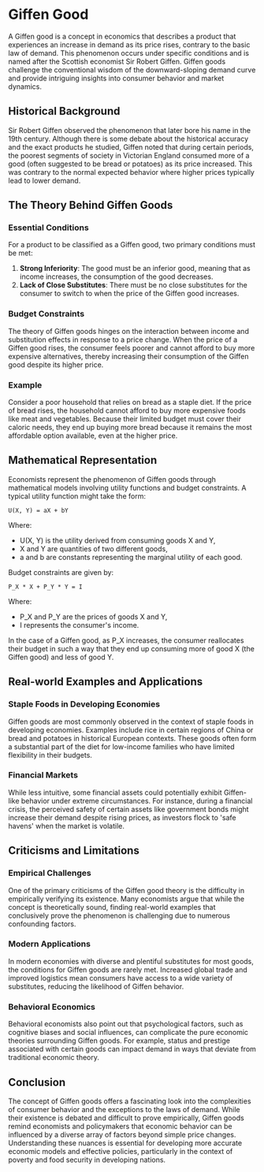 # Giffen Good

A Giffen good is a concept in economics that describes a product that experiences an increase in demand as its price rises, contrary to the basic law of demand. This phenomenon occurs under specific conditions and is named after the Scottish economist Sir Robert Giffen. Giffen goods challenge the conventional wisdom of the downward-sloping demand curve and provide intriguing insights into consumer behavior and market dynamics.

## Historical Background

Sir Robert Giffen observed the phenomenon that later bore his name in the 19th century. Although there is some debate about the historical accuracy and the exact products he studied, Giffen noted that during certain periods, the poorest segments of society in Victorian England consumed more of a good (often suggested to be bread or potatoes) as its price increased. This was contrary to the normal expected behavior where higher prices typically lead to lower demand.

## The Theory Behind Giffen Goods

### Essential Conditions

For a product to be classified as a Giffen good, two primary conditions must be met:
1. **Strong Inferiority**: The good must be an inferior good, meaning that as income increases, the consumption of the good decreases.
2. **Lack of Close Substitutes**: There must be no close substitutes for the consumer to switch to when the price of the Giffen good increases.

### Budget Constraints

The theory of Giffen goods hinges on the interaction between income and substitution effects in response to a price change. When the price of a Giffen good rises, the consumer feels poorer and cannot afford to buy more expensive alternatives, thereby increasing their consumption of the Giffen good despite its higher price.

### Example

Consider a poor household that relies on bread as a staple diet. If the price of bread rises, the household cannot afford to buy more expensive foods like meat and vegetables. Because their limited budget must cover their caloric needs, they end up buying more bread because it remains the most affordable option available, even at the higher price.

## Mathematical Representation

Economists represent the phenomenon of Giffen goods through mathematical models involving utility functions and budget constraints. A typical utility function might take the form:

```
U(X, Y) = aX + bY
```

Where:
- U(X, Y) is the utility derived from consuming goods X and Y,
- X and Y are quantities of two different goods,
- a and b are constants representing the marginal utility of each good.

Budget constraints are given by:

```
P_X * X + P_Y * Y = I
```

Where:
- P_X and P_Y are the prices of goods X and Y,
- I represents the consumer's income.

In the case of a Giffen good, as P_X increases, the consumer reallocates their budget in such a way that they end up consuming more of good X (the Giffen good) and less of good Y.

## Real-world Examples and Applications

### Staple Foods in Developing Economies

Giffen goods are most commonly observed in the context of staple foods in developing economies. Examples include rice in certain regions of China or bread and potatoes in historical European contexts. These goods often form a substantial part of the diet for low-income families who have limited flexibility in their budgets.

### Financial Markets

While less intuitive, some financial assets could potentially exhibit Giffen-like behavior under extreme circumstances. For instance, during a financial crisis, the perceived safety of certain assets like government bonds might increase their demand despite rising prices, as investors flock to 'safe havens' when the market is volatile.

## Criticisms and Limitations

### Empirical Challenges

One of the primary criticisms of the Giffen good theory is the difficulty in empirically verifying its existence. Many economists argue that while the concept is theoretically sound, finding real-world examples that conclusively prove the phenomenon is challenging due to numerous confounding factors.

### Modern Applications

In modern economies with diverse and plentiful substitutes for most goods, the conditions for Giffen goods are rarely met. Increased global trade and improved logistics mean consumers have access to a wide variety of substitutes, reducing the likelihood of Giffen behavior.

### Behavioral Economics

Behavioral economists also point out that psychological factors, such as cognitive biases and social influences, can complicate the pure economic theories surrounding Giffen goods. For example, status and prestige associated with certain goods can impact demand in ways that deviate from traditional economic theory.

## Conclusion

The concept of Giffen goods offers a fascinating look into the complexities of consumer behavior and the exceptions to the laws of demand. While their existence is debated and difficult to prove empirically, Giffen goods remind economists and policymakers that economic behavior can be influenced by a diverse array of factors beyond simple price changes. Understanding these nuances is essential for developing more accurate economic models and effective policies, particularly in the context of poverty and food security in developing nations.